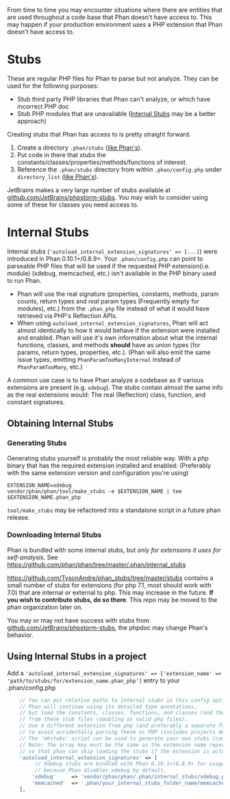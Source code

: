 From time to time you may encounter situations where there are entities that are used throughout a code base that Phan doesn't have access to. This may happen if your production environment uses a PHP extension that Phan doesn't have access to.

# Stubs

These are regular PHP files for Phan to parse but not analyze. They can be used for the following purposes:

- Stub third party PHP libraries that Phan can't analyze, or which have incorrect PHP doc
- Stub PHP modules that are unavailable ([Internal Stubs](https://github.com/phan/phan/wiki/How-To-Use-Stubs#internal-stubs) may be a better approach)

Creating stubs that Phan has access to is pretty straight forward.

1. Create a directory `.phan/stubs` ([like Phan's](https://github.com/phan/phan/tree/master/.phan/stubs)).
2. Put code in there that stubs the constants/classes/properties/methods/functions of interest.
3. Reference the `.phan/stubs` directory from within `.phan/config.php` under `directory_list` ([like Phan's](https://github.com/phan/phan/blob/0655d1ed47e776ab281b91fd3ad0a9835e03b75a/.phan/config.php#L221)).

JetBrains makes a very large number of stubs available at [github.com/JetBrains/phpstorm-stubs](https://github.com/JetBrains/phpstorm-stubs/tree/master/standard). You may wish to consider using some of these for classes you need access to.

# Internal Stubs

Internal stubs (`'autoload_internal_extension_signatures' => [...]`) were introduced in Phan 0.10.1+/0.8.9+.
Your `.phan/config.php` can point to parseable PHP files that will be used
if the requested PHP extension(i.e. module) (xdebug, memcached, etc.) isn't available in the PHP binary used to run Phan.

- Phan will use the real signature (properties, constants, methods, param counts, return types and *real* param types (Frequently empty for modules), etc.) from the `.phan_php` file instead of what it would have retrieved via PHP's Reflection APIs.
- When using `autoload_internal_extension_signatures`, Phan will act almost identically to how it would behave if the extension were installed and enabled.
  Phan will use it's own information about what the internal functions, classes, and methods **should** have as union types (for params, return types, properties, etc.). 
  (Phan will also emit the same issue types, emitting `PhanParamTooManyInternal` instead of `PhanParamTooMany`, etc.) 

A common use case is to have Phan analyze a codebase as if various extensions are present (e.g. `xdebug`). The stubs contain almost the same info as the real extensions would: The real (Reflection) class, function, and constant signatures.

## Obtaining Internal Stubs
### Generating Stubs

Generating stubs yourself is probably the most reliable way.
With a php binary that has the required extension installed and enabled: (Preferably with the same extension version and configuration you're using)

```
EXTENSION_NAME=xdebug
vendor/phan/phan/tool/make_stubs -e $EXTENSION_NAME | tee $EXTENSION_NAME.phan_php
```

`tool/make_stubs` may be refactored into a standalone script in a future phan release.

### Downloading Internal Stubs

Phan is bundled with some internal stubs, but *only for extensions it uses for self-analysis*. See https://github.com/phan/phan/tree/master/.phan/internal_stubs 

https://github.com/TysonAndre/phan_stubs/tree/master/stubs contains a small number of stubs for extensions (for php 7.1, most should work with 7.0) that are internal or external to php. This may increase in the future.  **If you wish to contribute stubs, do so there**. This repo may be moved to the phan organization later on.

You may or may not have success with stubs from [github.com/JetBrains/phpstorm-stubs](https://github.com/JetBrains/phpstorm-stubs/tree/master/standard), the phpdoc may change Phan's behavior.

## Using Internal Stubs in a project

Add a `'autoload_internal_extension_signatures' => ['extension_name' => 'path/to/stubs/for/extension_name.phan_php']` entry to your .phan/config.php

```php
    // You can put relative paths to internal stubs in this config option.
    // Phan will continue using its detailed type annotations,
    // but load the constants, classes, functions, and classes (and their Reflection types)
    // from these stub files (doubling as valid php files).
    // Use a different extension from php (and preferably a separate folder)
    // to avoid accidentally parsing these as PHP (includes projects depending on this).
    // The 'mkstubs' script can be used to generate your own stubs (compatible with php 7.0+ right now)
    // Note: The array key must be the same as the extension name reported by `php -m`,
    // so that phan can skip loading the stubs if the extension is actually available.
    'autoload_internal_extension_signatures' => [
         // Xdebug stubs are bundled with Phan 0.10.1+/0.8.9+ for usage,
         // because Phan disables xdebug by default.
        'xdebug'     => 'vendor/phan/phan/.phan/internal_stubs/xdebug.phan_php',
        'memcached'  => '.phan/your_internal_stubs_folder_name/memcached.phan_php',
    ],
```